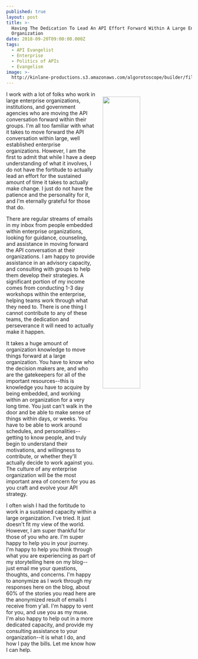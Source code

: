 ```yaml
---
published: true
layout: post
title: >-
  Having The Dedication To Lead An API Effort Forward Within A Large Enterprise
  Organization
date: 2018-09-20T09:00:00.000Z
tags:
  - API Evangelist
  - Enterprise
  - Politics of APIs
  - Evangelism
image: >-
  http://kinlane-productions.s3.amazonaws.com/algorotoscope/builder/filtered/97_193_800_500_0_max_0_-5_-1.jpg
---
```

<p><img src="{{ page.image }}" width="45%" align="right" style="padding: 15px;" /></p>I work with a lot of folks who work in large enterprise organizations, institutions, and government agencies who are moving the API conversation forward within their groups. I'm all too familiar with what it takes to move forward the API conversation within large, well established enterprise organizations. However, I am the first to admit that while I have a deep understanding of what it involves, I do not have the fortitude to actually lead an effort for the sustained amount of time it takes to actually make change. I just do not have the patience and the personality for it, and I'm eternally grateful for those that do.

There are regular streams of emails in my inbox from people embedded within enterprise organizations, looking for guidance, counseling, and assistance in moving forward the API conversation at their organizations. I am happy to provide assistance in an advisory capacity, and consulting with groups to help them develop their strategies. A significant portion of my income comes from conducting 1-3 day workshops within the enterprise, helping teams work through what they need to. There is one thing I cannot contribute to any of these teams, the dedication and perseverance it will need to actually make it happen.

It takes a huge amount of organization knowledge to move things forward at a large organization. You have to know who the decision makers are, and who are the gatekeepers for all of the important resources--this is knowledge you have to acquire by being embedded, and working within an organization for a very long time. You just can't walk in the door and be able to make sense of things within days, or weeks. You have to be able to work around schedules, and personalities--getting to know people, and truly begin to understand their motivations, and willingness to contribute, or whether they'll actually decide to work against you. The culture of any enterprise organization will be the most important area of concern for you as you craft and evolve your API strategy.

I often wish I had the fortitude to work in a sustained capacity within a large organization. I've tried. It just doesn't fit my view of the world. However, I am super thankful for those of you who are. I'm super happy to help you in your journey. I'm happy to help you think through what you are experiencing as part of my storytelling here on my blog--just email me your questions, thoughts, and concerns. I'm happy to anonymize as I work through my responses here on the blog, about 60% of the stories you read here are the anonymized result of emails I receive from y'all. I'm happy to vent for you, and use you as my muse. I'm also happy to help out in a more dedicated capacity, and provide my consulting assistance to your organization--it is what I do, and how I pay the bills. Let me know how I can help.
